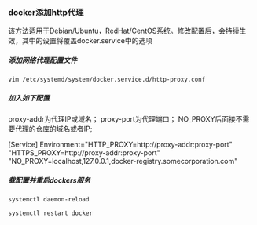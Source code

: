 ### docker添加http代理
该方法适用于Debian/Ubuntu，RedHat/CentOS系统。修改配置后，会持续生效，其中的设置将覆盖docker.service中的选项
##### 添加网络代理配置文件
`vim /etc/systemd/system/docker.service.d/http-proxy.conf`

##### 加入如下配置

proxy-addr为代理IP或域名；
proxy-port为代理端口；
NO_PROXY后面接不需要代理的仓库的域名或者IP;

[Service]
Environment="HTTP_PROXY=http://proxy-addr:proxy-port" "HTTPS_PROXY=http://proxy-addr:proxy-port" "NO_PROXY=localhost,127.0.0.1,docker-registry.somecorporation.com"


##### 载配置并重启dockers服务
`systemctl daemon-reload`

`systemctl restart docker`
